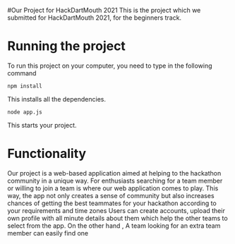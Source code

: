 #Our Project for HackDartMouth 2021
This is the project which we submitted for HackDartMouth 2021, for the beginners track.

# Running the project
To run this project on your computer, you need to type in the following command

```
npm install
```
This installs all the dependencies.

```
node app.js
```
This starts your project.

# Functionality

Our project is a web-based application aimed at helping to the hackathon community in a unique way. For enthusiasts searching for a team member or willing to join a team is where our web application comes to play.
This way, the app not only creates a sense of community but also increases chances of  getting the best teammates for your hackathon according to your requirements and time zones
Users can create accounts, upload their own profile with all minute details about them which help the other teams to select from the app. On the other hand , A team looking for an extra team member can easily find one



